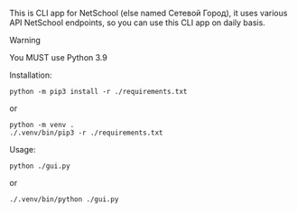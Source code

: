 This is CLI app for NetSchool (else named Сетевой Город), it uses various API NetSchool endpoints, so you can use this CLI app on daily basis.

> [!WARNING]
> You MUST use Python 3.9

Installation:
```
python -m pip3 install -r ./requirements.txt
```
or
```
python -m venv .
./.venv/bin/pip3 -r ./requirements.txt
```

Usage:
```
python ./gui.py
```
or
```
./.venv/bin/python ./gui.py
```
